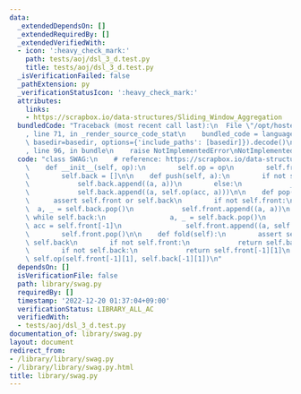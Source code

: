 ```yaml
---
data:
  _extendedDependsOn: []
  _extendedRequiredBy: []
  _extendedVerifiedWith:
  - icon: ':heavy_check_mark:'
    path: tests/aoj/dsl_3_d.test.py
    title: tests/aoj/dsl_3_d.test.py
  _isVerificationFailed: false
  _pathExtension: py
  _verificationStatusIcon: ':heavy_check_mark:'
  attributes:
    links:
    - https://scrapbox.io/data-structures/Sliding_Window_Aggregation
  bundledCode: "Traceback (most recent call last):\n  File \"/opt/hostedtoolcache/PyPy/3.7.13/x64/site-packages/onlinejudge_verify/documentation/build.py\"\
    , line 71, in _render_source_code_stat\n    bundled_code = language.bundle(stat.path,\
    \ basedir=basedir, options={'include_paths': [basedir]}).decode()\n  File \"/opt/hostedtoolcache/PyPy/3.7.13/x64/site-packages/onlinejudge_verify/languages/python.py\"\
    , line 96, in bundle\n    raise NotImplementedError\nNotImplementedError\n"
  code: "class SWAG:\n    # reference: https://scrapbox.io/data-structures/Sliding_Window_Aggregation\n\
    \    def __init__(self, op):\n        self.op = op\n        self.front = []\n\
    \        self.back = []\n\n    def push(self, a):\n        if not self.back:\n\
    \            self.back.append((a, a))\n        else:\n            _, acc = self.back[-1]\n\
    \            self.back.append((a, self.op(acc, a)))\n\n    def pop(self):\n  \
    \      assert self.front or self.back\n        if not self.front:\n          \
    \  a, _ = self.back.pop()\n            self.front.append((a, a))\n           \
    \ while self.back:\n                a, _ = self.back.pop()\n                _,\
    \ acc = self.front[-1]\n                self.front.append((a, self.op(a, acc)))\n\
    \        self.front.pop()\n\n    def fold(self):\n        assert self.front or\
    \ self.back\n        if not self.front:\n            return self.back[-1][1]\n\
    \        if not self.back:\n            return self.front[-1][1]\n        return\
    \ self.op(self.front[-1][1], self.back[-1][1])\n"
  dependsOn: []
  isVerificationFile: false
  path: library/swag.py
  requiredBy: []
  timestamp: '2022-12-20 01:37:04+09:00'
  verificationStatus: LIBRARY_ALL_AC
  verifiedWith:
  - tests/aoj/dsl_3_d.test.py
documentation_of: library/swag.py
layout: document
redirect_from:
- /library/library/swag.py
- /library/library/swag.py.html
title: library/swag.py
---
```

